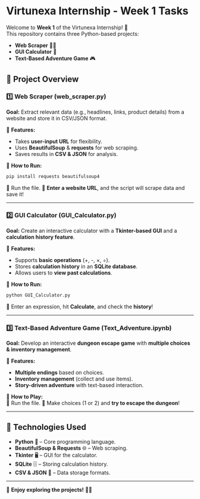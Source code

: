 # Virtunexa Internship - Week 1 Tasks  

Welcome to **Week 1** of the Virtunexa Internship! 🚀  
This repository contains three Python-based projects:  
- **Web Scraper** 🕵️‍♂️  
- **GUI Calculator** 🧮  
- **Text-Based Adventure Game** 🎮  

## **📂 Project Overview**  

### **1️⃣ Web Scraper (web_scraper.py)**
**Goal:** Extract relevant data (e.g., headlines, links, product details) from a website and store it in CSV/JSON format.  

🔹 **Features:**  
- Takes **user-input URL** for flexibility.  
- Uses **BeautifulSoup** & **requests** for web scraping.  
- Saves results in **CSV & JSON** for analysis.  

📌 **How to Run:**  
```bash
pip install requests beautifulsoup4
```
🔹 Run the file.
🔹 **Enter a website URL**, and the script will scrape data and save it!  

---

### **2️⃣ GUI Calculator (GUI_Calculator.py)**
**Goal:** Create an interactive calculator with a **Tkinter-based GUI** and a **calculation history feature**.  

🔹 **Features:**  
- Supports **basic operations** (+, -, ×, ÷).  
- Stores **calculation history** in an **SQLite database**.  
- Allows users to **view past calculations**.  

📌 **How to Run:**  
```bash
python GUI_Calculator.py
```
🔹 Enter an expression, hit **Calculate**, and check the **history**!  

---

### **3️⃣ Text-Based Adventure Game (Text_Adventure.ipynb)**
**Goal:** Develop an interactive **dungeon escape game** with **multiple choices & inventory management**.  

🔹 **Features:**  
- **Multiple endings** based on choices.  
- **Inventory management** (collect and use items).  
- **Story-driven adventure** with text-based interaction.  

📌 **How to Play:**  
🔹 Run the file. 
🔹 Make choices (1 or 2) and **try to escape the dungeon**!  

---

## **📌 Technologies Used**
- **Python** 🐍 – Core programming language.  
- **BeautifulSoup & Requests** 🌐 – Web scraping.  
- **Tkinter** 🖥️ – GUI for the calculator.  
- **SQLite** 🗄️ – Storing calculation history.  
- **CSV & JSON** 📄 – Data storage formats.  

---

🔹 **Enjoy exploring the projects!** 🚀🔥

